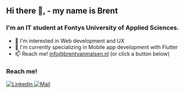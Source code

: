 ## Hi there 👋, - my name is Brent
### I'm an IT student at Fontys University of Applied Sciences.

- 👀 I'm interested in Web development and UX
- 🌱 I'm currently specializing in Mobile app development with Flutter
- 📫 Reach me! info@brentvanmalsen.nl (or click a button below)


### Reach me!

<a href="https://www.linkedin.com/in/brentvanmalsen/" target="_blank">![Linkedin](https://img.shields.io/badge/Linkedin-0A66C2?style=for-the-badge&logo=Linkedin&logoColor=white)
</a>
<a href="mailto:brentvanmalsen@gmail.com" target="_blank">
    <img src="https://img.shields.io/badge/Mail-888888?style=for-the-badge&logo=mail.ru&logoColor=white" alt="Mail">
</a>


